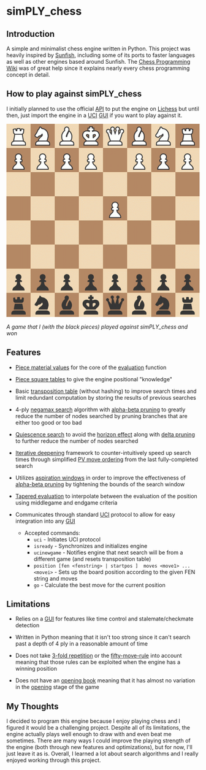 # simPLY_chess

## Introduction

A simple and minimalist chess engine written in Python. This project was heavily inspired by [Sunfish](https://github.com/thomasahle/sunfish/tree/master), including some of its ports to faster languages as well as other engines based around Sunfish. The [Chess Programming Wiki](https://www.chessprogramming.org/Main_Page) was of great help since it explains nearly every chess programming concept in detail.

## How to play against simPLY_chess

 I initially planned to use the official [API](https://github.com/lichess-bot-devs/lichess-bot) to put the engine on [Lichess](https://lichess.org/) but until then, just import the engine in a [UCI](https://gist.github.com/DOBRO/2592c6dad754ba67e6dcaec8c90165bf) [GUI](https://www.chessprogramming.org/GUI) if you want to play against it.

 ![ ](game.gif)

 _A game that I (with the black pieces) played against simPLY_chess and won_

## Features

- [Piece material values](https://www.chessprogramming.org/Point_Value) for the core of the [evaluation](https://www.chessprogramming.org/Evaluation) function

- [Piece square tables](https://www.chessprogramming.org/Piece-Square_Tables) to give the engine positional "knowledge"

- Basic [transposition table](https://www.chessprogramming.org/Transposition_Table) (without hashing) to improve search times and limit redundant computation by storing the results of previous searches

- 4-ply [negamax search](https://www.chessprogramming.org/Negamax) algorithm with [alpha-beta pruning](https://www.chessprogramming.org/Alpha-Beta) to greatly reduce the number of nodes searched by pruning branches that are either too good or too bad

- [Quiescence search](https://www.chessprogramming.org/Quiescence_Search) to avoid the [horizon effect](https://www.chessprogramming.org/Horizon_Effect) along with [delta pruning](https://www.chessprogramming.org/Delta_Pruning) to further reduce the number of nodes searched

- [Iterative deepening](https://www.chessprogramming.org/Iterative_Deepening) framework to counter-intuitively speed up search times through simplified [PV move ordering](https://www.chessprogramming.org/Move_Ordering) from the last fully-completed search

- Utilizes [aspiration windows](https://www.chessprogramming.org/Aspiration_Windows) in order to improve the effectiveness of [alpha-beta pruning](https://www.chessprogramming.org/Alpha-Beta) by tightening the bounds of the search window

- [Tapered evaluation](https://www.chessprogramming.org/Tapered_Eval) to interpolate between the evaluation of the position using middlegame and endgame criteria

- Communicates through standard [UCI](https://gist.github.com/DOBRO/2592c6dad754ba67e6dcaec8c90165bf) protocol to allow for easy integration into any [GUI](https://www.chessprogramming.org/GUI)
  - Accepted commands:
    - `uci` - Initiates UCI protocol
    - `isready` - Synchronizes and initializes engine
    - `ucinewgame` - Notifies engine that next search will be from a different game (and resets transposition table)
    - `position [fen <fenstring> | startpos ]  moves <move1> ... <movei>` - Sets up the board position according to the given FEN string and moves
    - `go` - Calculate the best move for the current position

## Limitations

- Relies on a [GUI](https://www.chessprogramming.org/GUI) for features like time control and stalemate/checkmate detection

- Written in Python meaning that it isn't too strong since it can't search past a depth of 4 ply in a reasonable amount of time

- Does not take [3-fold repetition](https://www.chessprogramming.org/Repetitions#Fide_Rule) or the [fifty-move-rule](https://www.chessprogramming.org/Fifty-move_Rule#Fide_Rule) into account meaning that those rules can be exploited when the engine has a winning position

- Does not have an [opening book](https://www.chessprogramming.org/Opening_Book) meaning that it has almost no variation in the [opening](https://www.chessprogramming.org/Opening) stage of the game

## My Thoughts

I decided to program this engine because I enjoy playing chess and I figured it would be a challenging project. Despite all of its limitations, the engine actually plays well enough to draw with and even beat me sometimes. There are many ways I could improve the playing strength of the engine (both through new features and optimizations), but for now, I'll just leave it as is. Overall, I learned a lot about search algorithms and I really enjoyed working through this project.
